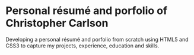# Personal résumé and porfolio of Christopher Carlson
Developing a personal résumé and porfolio from scratch using HTML5 and CSS3 to capture my projects, experience, education and skills.

